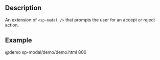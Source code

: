 
<!--
@module {can.Component} sp-confirm <sp-confirm />
@memberof spectre-canjs.components
-->

## Description
An extension of `<sp-modal />` that prompts the user for an accept or reject
action.

## Example

@demo sp-modal/demo/demo.html 800
